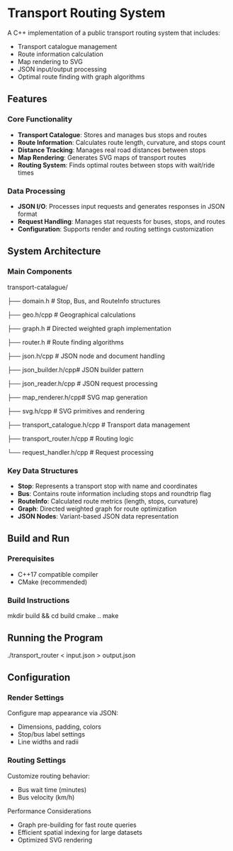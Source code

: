# Transport Routing System

A C++ implementation of a public transport routing system that includes:
- Transport catalogue management
- Route information calculation
- Map rendering to SVG
- JSON input/output processing
- Optimal route finding with graph algorithms

## Features

### Core Functionality
- **Transport Catalogue**: Stores and manages bus stops and routes
- **Route Information**: Calculates route length, curvature, and stops count
- **Distance Tracking**: Manages real road distances between stops
- **Map Rendering**: Generates SVG maps of transport routes
- **Routing System**: Finds optimal routes between stops with wait/ride times

### Data Processing
- **JSON I/O**: Processes input requests and generates responses in JSON format
- **Request Handling**: Manages stat requests for buses, stops, and routes
- **Configuration**: Supports render and routing settings customization

## System Architecture
### Main Components
transport-catalague/

├── domain.h # Stop, Bus, and RouteInfo structures

├── geo.h/cpp # Geographical calculations

├── graph.h # Directed weighted graph implementation

├── router.h # Route finding algorithms

├── json.h/cpp # JSON node and document handling

├── json_builder.h/cpp# JSON builder pattern

├── json_reader.h/cpp # JSON request processing

├── map_renderer.h/cpp# SVG map generation

├── svg.h/cpp # SVG primitives and rendering

├── transport_catalogue.h/cpp # Transport data management

├── transport_router.h/cpp # Routing logic

└── request_handler.h/cpp # Request processing

### Key Data Structures
- **Stop**: Represents a transport stop with name and coordinates
- **Bus**: Contains route information including stops and roundtrip flag
- **RouteInfo**: Calculated route metrics (length, stops, curvature)
- **Graph**: Directed weighted graph for route optimization
- **JSON Nodes**: Variant-based JSON data representation

## Build and Run

### Prerequisites
- C++17 compatible compiler
- CMake (recommended)

### Build Instructions
mkdir build && cd build
cmake ..
make

## Running the Program
./transport_router < input.json > output.json

## Configuration

### Render Settings
Configure map appearance via JSON:
- Dimensions, padding, colors
- Stop/bus label settings
- Line widths and radii

### Routing Settings
Customize routing behavior:
- Bus wait time (minutes)
- Bus velocity (km/h)

Performance Considerations
- Graph pre-building for fast route queries
- Efficient spatial indexing for large datasets
- Optimized SVG rendering
